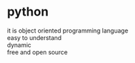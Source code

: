 # python
it is object oriented programming language <br>
easy to understand <br>
dynamic <br>
free and open source
